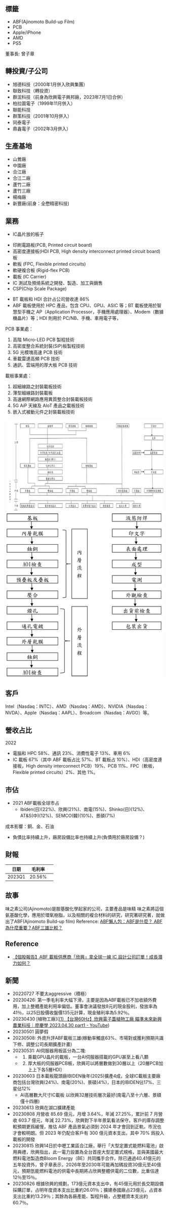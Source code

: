 ## 標籤
* ABF(Ajinomoto Build-up Film)
* PCB
* Apple/iPhone
* AMD
* PS5

董事長: 曾子章

## 轉投資/子公司
-   旭德科技（2000年1月併入欣興集團）
-   聯致科技（轉投資）
-   群浤科技（前身為欣興電子興邦廠，2023年7月1日合併）
-   柏拉圖電子（1999年11月併入）
-   聯能科技
-   群策科技（2001年10月併入）
-   同泰電子
-   鼎鑫電子（2002年3月併入）

## 生產基地
* 山鶯廠
* 中園廠
* 合江廠
* 合江二廠
* 蘆竹二廠
* 蘆竹三廠
* 楊梅廠
* 新豐廠(前身：全懋精密科技)

## 業務
* IC晶片放的板子
- 印刷電路板(PCB, Printed circuit board)
- 高密度連接板(HDI PCB, High density interconnect printed circuit board)板
- 軟板 (FPC, Flexible printed circuits)
- 軟硬複合板 (Rigid-flex PCB)
- 載板 (IC Carrier)
- IC 測試及預燒系統之開發、製造、加工與銷售
- CSP(Chip Scale Package)

* BT 載板和 HDI 合計占公司營收達 86%
* ABF 載板使用於 HPC 產品，包含 CPU、GPU、ASIC 等；BT 載板使用於智慧型手機之 AP（Application Processor，手機應用處理器）、Modem（數據機晶片）等；HDI 則用於 PC/NB、手機、車用電子等，

PCB 事業處：
1. 高階 Micro-LED PCB 製程技術
2. 高密度整合系統封裝(SiP)板製程技術
3. 5G 光模塊高速 PCB 技術
4. 車載雷達高頻 PCB 技術
5. 通訊、雲端用的厚大板 PCB 技術

載板事業處：
1. 超細線路之封裝載板技術
2. 薄型細線路封裝載板
3. 高速網際網路應用異質整合封裝載板技術
4. 5G AiP 天線及 AIoT 產品之載板技術
5. 嵌入式被動元件之封裝載板技術

![industy](./industy.png)
![process](./process.png)

## 客戶
Intel（Nasdaq：INTC）、AMD（Nasdaq：AMD）、NVIDIA（Nasdaq：NVDA）、Apple（Nasdaq：AAPL）、Broadcom（Nasdaq：AVGO）等。

## 營收占比
2022 
* 電腦和 HPC 58%、通訊 23%、消費性電子 13%、車用 6%
* IC 載板 67%（其中 ABF 載板占比 57%、BT 載板占 10%）、HDI（高密度連接板，High density interconnect PCB）19%、PCB 11%、FPC（軟板，Flexible printed circuits）2%、其他 1%。

## 市佔
* 2021 ABF載板全球市占
  * Ibiden(日)(22%)、欣興(21%)、南電(15%)、Shinko(日)(12%)、AT&S(中)(12%)、SEMCO(韓)(10%)、景碩(7%)

成本影響：銅、金、石油

- 負債比率持續上升，廠房設備比率也持續上升(負債用於廠房設備？)



## 財報
|日期|毛利率||
|--|--|--|
|2023Q1|20.56%||

## 故事
味之素公司(Ajinomoto)是胺基酸化學起家的公司，主要產品是味精
味之素將這個氨基酸化學，應用於環氧樹脂，以及相關的複合材料的研究，研究著研究著，就做出了ABF(Ajinomoto Build-up film)
Reference: [ABF懶人包：ABF是什麼？ ABF為什麼重要？ABF三雄比較？](https://vocus.cc/article/62cce016fd897800017f056d)

## Reference
* [【個股報告】ABF 載板供應商「欣興」拿全球一線 IC 設計公司訂單！成長潛力如何？](https://blog.fugle.tw/abf-supply-2023-unimicron/?utm_source=e-news_member&utm_medium=report230612&utm_campaign=2023-unimicron)

## 新聞
* 20220727 不要太aggressive（積極）
* 20230426: 第一季毛利率大幅下滑，主要是因為ABF載板已不加收額外費用，加上整體產能利用率偏低。董事會決議發放8元的現金股利，發放率為41％，以25日股價收盤價135元計算，現金殖利率為5.92％。
* 20230430 [植物工廠]([(1) 【台灣60Hz】欣興電子蓋植物工廠 瞄準未來新興農業科技｜廖慶學 2023.04.30 part1 - YouTube](https://www.youtube.com/watch?v=9VLJGJa2ZdA))
* 20230501 圓夢假
* 20230508: 外資升評ABF載板三雄(稼動率觸底63%、市場對或獲利預期共識下修、調整公司長期擴產計畫)
* 20230531: AI伺服器用板區分為二塊:
  * 1. 乘載GPU晶片的載板，一台AI伺服器搭載的GPU甚至上看八顆
  * 2. 厚大板的伺服器PCB板，欣興可以將層數做到30層以上（20層PCB加上上下各5層HDI）
* 20230603 日本載板龍頭廠IBIDEN後年(2025)擴產4成，全球IC載板主要廠商包括台灣欣興(24%)、南電(20%)、景碩(4%)，日本的IBIDEN佔17%、三星佔12%
  * AI高層數大尺寸IC載板 以欣興32層技術層次最好(南電八至十六層、景碩僅十四層)
* 20230613 欣興在湖口擴建產能
* 20230808  月營收 85.69 億元，月增 3.64%，年減 27.25%，累計前 7 月營收 603.7 億元，年減 22.73%，欣興對下半年景氣看法保守。客戶的庫存調整較預期更爲緩慢，推估 ABF 產品景氣必須到 2024 年才會回到正軌，市況也才會較明朗。但 2023 年仍配合客戶有 300 億元資本支出，其中 70% 爲投入載板的開發
* 20230815 欣興14日於中壢工業區合江廠，舉行「大型定置式能燃料電池」啟用典禮，欣興指出，此一電力設置為全台首座大型定置式規格，並與美國最大燃料電池製造商Bloom Energy（BE）共同攜手合作，除已通過40.41億元的五年投資外，曾子章表示，2026年至2030年可能再加碼投資30億元至40億元，預期氫能燃料電池的供電中長期將占欣興整體供電的二位數，比重估達12％至15％。
* 20230826 根據欣興的規劃，173億元資本支出中，有45億元用於長交期設備採購訂單，占明年度資本支出比重約26.01％；擴建泰國廠占23億元，占資本支出比重約13.29％；其餘為各廠產能、製程升級，占整體資本支出約60.7％。